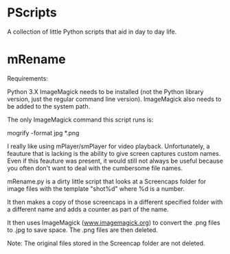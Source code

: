 PScripts
========

A collection of little Python scripts that aid in day to day life.

mRename
=======

Requirements:

Python 3.X
ImageMagick needs to be installed (not the Python library version, just the regular command line version).
ImageMagick also needs to be added to the system path.

The only ImageMagick command this script runs is:

mogrify -format jpg *.png

I really like using mPlayer/smPlayer for video playback. Unfortunately, a feauture
that is lacking is the ability to give screen captures custom names.
Even if this feauture was present, it would still not always be useful because you often
don't want to deal with the cumbersome file names.


mRename.py is a dirty little script that looks at a Screencaps folder for image files with
the template "shot%d" where %d is a number.


It then makes a copy of those screencaps in a different specified folder with a different
name and adds a counter as part of the name.

It then uses ImageMagick (www.imagemagick.org) to convert the .png files to .jpg to save space.
The .png files are then deleted.

Note: The original files stored in the Screencap folder are not deleted.
